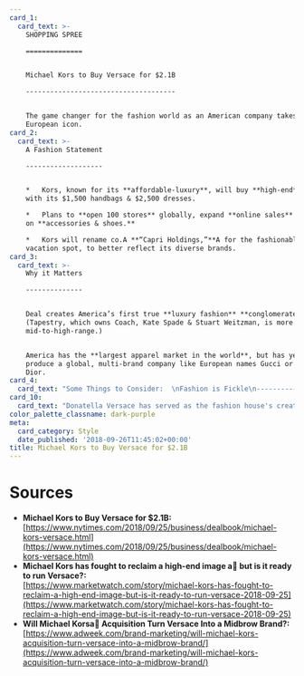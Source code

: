 ```yaml
---
card_1:
  card_text: >-
    SHOPPING SPREE

    ==============


    Michael Kors to Buy Versace for $2.1B

    -------------------------------------


    The game changer for the fashion world as an American company takes over a
    European icon.
card_2:
  card_text: >-
    A Fashion Statement

    -------------------


    *   Kors, known for its **affordable-luxury**, will buy **high-end** Versace
    with its $1,500 handbags & $2,500 dresses.

    *   Plans to **open 100 stores** globally, expand **online sales** &A focus
    on **accessories & shoes.**

    *   Kors will rename co.A **“Capri Holdings,”**A for the fashionable Italian
    vacation spot, to better reflect its diverse brands.
card_3:
  card_text: >-
    Why it Matters

    --------------


    Deal creates America’s first true **luxury fashion** **conglomerate**.
    (Tapestry, which owns Coach, Kate Spade & Stuart Weitzman, is more
    mid-to-high-range.)


    America has the **largest apparel market in the world**, but has yet to
    produce a global, multi-brand company like European names Gucci or Christian
    Dior.
card_4:
  card_text: "Some Things to Consider:  \nFashion is Fickle\n--------------------------------------------\n\n*   **Too much, too fast?**  \n    _“Kors just bought Jimmy Choo 11 months ago,”_ a Wells Fargo analyst warns.\n*   **Discounting concerns:  \n    **_a\x1CTime to get Versace at your local TJ MAXX and Marshalla\x19s,”_ tweetedA writer Danielle Ayoka."
card_10:
  card_text: "Donatella Versace has served as the fashion house's creative director since her brother Gianni, who founded it 1987, was famously murdered in 1997. She had no training in fashion, but Kors CEO says she's an a\x1Cessential componenta\x1D and will stay on to oversee the brand.\n\n[view sources](https://smarthernews.com/kors-to-buy-versace/)"
color_palette_classname: dark-purple
meta:
  card_category: Style
  date_published: '2018-09-26T11:45:02+00:00'
title: Michael Kors to Buy Versace for $2.1B
---
```

Sources
=======

*   **Michael Kors to Buy Versace for $2.1B:**  
    [https://www.nytimes.com/2018/09/25/business/dealbook/michael-kors-versace.html](https://www.nytimes.com/2018/09/25/business/dealbook/michael-kors-versace.html)
*   **Michael Kors has fought to reclaim a high-end image a but is it ready to run Versace?:**  
    [https://www.marketwatch.com/story/michael-kors-has-fought-to-reclaim-a-high-end-image-but-is-it-ready-to-run-versace-2018-09-25](https://www.marketwatch.com/story/michael-kors-has-fought-to-reclaim-a-high-end-image-but-is-it-ready-to-run-versace-2018-09-25)
*   **Will Michael Korsa Acquisition Turn Versace Into a Midbrow Brand?:**  
    [https://www.adweek.com/brand-marketing/will-michael-kors-acquisition-turn-versace-into-a-midbrow-brand/](https://www.adweek.com/brand-marketing/will-michael-kors-acquisition-turn-versace-into-a-midbrow-brand/)